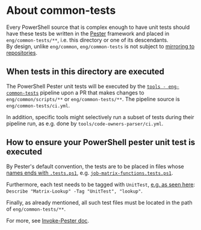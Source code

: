 # About common-tests

Every PowerShell source that is complex enough to have unit tests should have these tests be written in the [Pester](https://pester.dev/)
framework and placed in `eng/common-tests/**`, i.e. this directory or one of its descendants.  
By design, unlike `eng/common`, `eng/common-tests` is not subject to
[mirroring to repositories](https://github.com/Azure/azure-sdk-tools/blob/main/doc/common/common_engsys.md).

## When tests in this directory are executed

The PowerShell Pester unit tests will be executed by the [`tools - eng-common-tests`](https://dev.azure.com/azure-sdk/internal/_build/results?buildId=220791) pipeline
upon a PR that makes changes to `eng/common/scripts/**` or  `eng/common-tests/**`. The pipeline source is `eng/common-tests/ci.yml`.

In addition, specific tools might selectively run a subset of tests during their pipeline run, as e.g. done by `tools/code-owners-parser/ci.yml`.

## How to ensure your PowerShell pester unit test is executed

By Pester's default convention, the tests are to be placed in files whose
[names ends with `.tests.ps1`](https://pester.dev/docs/usage/file-placement-and-naming),
e.g. [`job-matrix-functions.tests.ps1`](https://github.com/Azure/azure-sdk-tools/blob/8a02e02adfc0d213509fce2764132afa74bd4ba4/eng/common-tests/matrix-generator/tests/job-matrix-functions.tests.ps1).

Furthermore, each test needs to be tagged with `UnitTest`, [e.g. as seen here](https://github.com/Azure/azure-sdk-tools/blob/8a02e02adfc0d213509fce2764132afa74bd4ba4/eng/common-tests/matrix-generator/tests/job-matrix-functions.tests.ps1#L51): `Describe "Matrix-Lookup" -Tag "UnitTest", "lookup"`.

Finally, as already mentioned, all such test files must be located in the path of `eng/common-tests/**`.

For more, see [Invoke-Pester doc](https://pester.dev/docs/commands/Invoke-Pester).